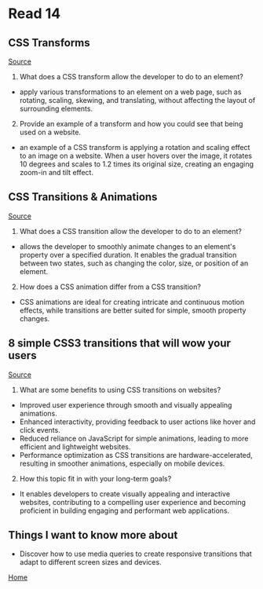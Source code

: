 # Read 14

## CSS Transforms

[Source](https://learn.shayhowe.com/advanced-html-css/css-transforms/)

1. What does a CSS transform allow the developer to do to an element?

- apply various transformations to an element on a web page, such as rotating, scaling, skewing, and translating, without affecting the layout of surrounding elements.

2. Provide an example of a transform and how you could see that being used on a website.

- an example of a CSS transform is applying a rotation and scaling effect to an image on a website. When a user hovers over the image, it rotates 10 degrees and scales to 1.2 times its original size, creating an engaging zoom-in and tilt effect.


## CSS Transitions & Animations

[Source](https://learn.shayhowe.com/advanced-html-css/transitions-animations/)

1. What does a CSS transition allow the developer to do to an element?

- allows the developer to smoothly animate changes to an element's property over a specified duration. It enables the gradual transition between two states, such as changing the color, size, or position of an element.

2. How does a CSS animation differ from a CSS transition?

- CSS animations are ideal for creating intricate and continuous motion effects, while transitions are better suited for simple, smooth property changes.



## 8 simple CSS3 transitions that will wow your users

[Source](https://www.webdesignerdepot.com/2014/05/8-simple-css3-transitions-that-will-wow-your-users)

1. What are some benefits to using CSS transitions on websites?

- Improved user experience through smooth and visually appealing animations.
- Enhanced interactivity, providing feedback to user actions like hover and click events.
- Reduced reliance on JavaScript for simple animations, leading to more efficient and lightweight websites.
- Performance optimization as CSS transitions are hardware-accelerated, resulting in smoother animations, especially on mobile devices.

2. How this topic fit in with your long-term goals?

- It enables developers to create visually appealing and interactive websites, contributing to a compelling user experience and becoming proficient in building engaging and performant web applications.


## Things I want to know more about

- Discover how to use media queries to create responsive transitions that adapt to different screen sizes and devices.

[Home](https://sfpagalan.github.io/reading-notes/)